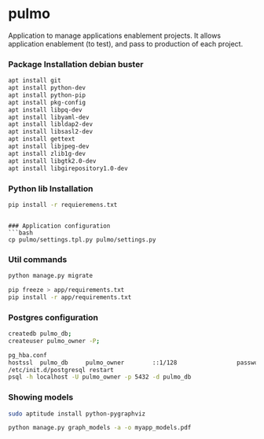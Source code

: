 # pulmo
Application to manage applications enablement projects. It allows application enablement (to test), and pass to production of each project.


### Package Installation debian buster
```bash
apt install git
apt install python-dev
apt install python-pip
apt install pkg-config
apt install libpq-dev
apt install libyaml-dev
apt install libldap2-dev
apt install libsasl2-dev
apt install gettext
apt install libjpeg-dev
apt install zlib1g-dev
apt install libgtk2.0-dev
apt install libgirepository1.0-dev
```

### Python lib Installation
```bash
pip install -r requieremens.txt
```
```

### Application configuration
```bash
cp pulmo/settings.tpl.py pulmo/settings.py
```

### Util commands
```bash
python manage.py migrate

pip freeze > app/requirements.txt
pip install -r app/requirements.txt
```

### Postgres configuration
```bash
createdb pulmo_db;
createuser pulmo_owner -P;

pg_hba.conf
hostssl  pulmo_db     pulmo_owner        ::1/128                 password
/etc/init.d/postgresql restart
psql -h localhost -U pulmo_owner -p 5432 -d pulmo_db
```

### Showing models
```bash
sudo aptitude install python-pygraphviz

python manage.py graph_models -a -o myapp_models.pdf
```

